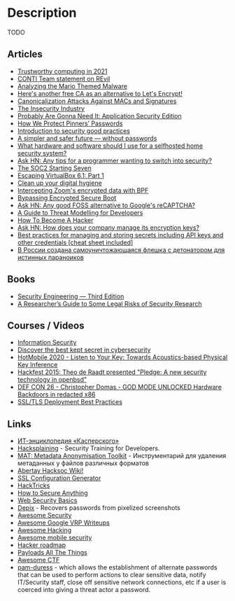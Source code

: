 # Description

TODO


## Articles

- [Trustworthy computing in 2021](https://ariadne.space/2021/10/19/trustworthy-computing-in-2021/)
- [CONTI Team statement on REvil](https://sizeof.cat/post/conti-team-statement-on-revil/)
- [Analyzing the Mario Themed Malware](https://serhack.me/articles/analyzing-mario-malware-en/)
- [Here's another free CA as an alternative to Let's Encrypt!](https://scotthelme.co.uk/heres-another-free-ca-as-an-alternative-to-lets-encrypt/)
- [Canonicalization Attacks Against MACs and Signatures](https://soatok.blog/2021/07/30/canonicalization-attacks-against-macs-and-signatures/)
- [The Insecurity Industry](https://edwardsnowden.substack.com/p/ns-oh-god-how-is-this-legal)
- [Probably Are Gonna Need It: Application Security Edition](https://jacobian.org/2021/jul/8/appsec-pagnis/)
- [How We Protect Pinners’ Passwords](https://medium.com/pinterest-engineering/how-we-protect-pinners-passwords-e769135734d)
- [Introduction to security good practices](https://dataswamp.org/~solene/2021-05-09-introduction-to-security.html)
- [A simpler and safer future — without passwords](https://blog.google/technology/safety-security/a-simpler-and-safer-future-without-passwords/)
- [What hardware and software should I use for a selfhosted home security system?](https://www.reddit.com/r/selfhosted/comments/mjmojl/what_hardware_and_software_should_i_use_for_a/)
- [Ask HN: Any tips for a programmer wanting to switch into security?](https://news.ycombinator.com/item?id=26056136)
- [The SOC2 Starting Seven](https://latacora.micro.blog/2020/03/12/the-soc-starting.html)
- [Escaping VirtualBox 6.1: Part 1](https://secret.club/2021/01/14/vbox-escape.html)
- [Clean up your digital hygiene](https://luminousmen.com/post/clean-up-your-digital-hygiene)
- [Intercepting Zoom's encrypted data with BPF](https://confused.ai/posts/intercepting-zoom-tls-encryption-bpf-uprobes)
- [Bypassing Encrypted Secure Boot](https://raelize.com/blog/espressif-esp32-bypassing-encrypted-secure-boot-cve-2020-13629/)
- [Ask HN: Any good FOSS alternative to Google's reCAPTCHA?](https://news.ycombinator.com/item?id=23089599)
- [A Guide to Threat Modelling for Developers](https://martinfowler.com/articles/agile-threat-modelling.html)
- [How To Become A Hacker](https://zalberico.com/essay/2020/04/19/how-to-become-a-hacker.html)
- [Ask HN: How does your company manage its encryption keys?](https://news.ycombinator.com/item?id=23390966)
- [Best practices for managing and storing secrets including API keys and other credentials [cheat sheet included]](https://blog.gitguardian.com/secrets-api-management/)
- [В России создана самоуничтожающаяся флешка с детонатором для истинных параноиков](https://www.cnews.ru/news/top/2021-11-26_rossiyane_sozdali_samounichtozhayushchuyusya)


## Books

- [Security Engineering — Third Edition](https://www.cl.cam.ac.uk/~rja14/book.html)
- [A Researcher’s Guide to Some Legal Risks of Security Research](https://clinic.cyber.harvard.edu/files/2020/10/Security_Researchers_Guide-2.pdf)


## Courses / Videos

- [Information Security](https://www.freecodecamp.org/learn/information-security/)
- [Discover the best kept secret in cybersecurity](https://www.hackerone.com/security-at/2021)
- [HotMobile 2020 - Listen to Your Key: Towards Acoustics-based Physical Key Inference](https://youtu.be/bxyAa_txM34) 
- [Hackfest 2015: Theo de Raadt presented "Pledge: A new security technology in openbsd"](https://youtu.be/F_7S1eqKsFk)
- [DEF CON 26 - Christopher Domas - GOD MODE UNLOCKED Hardware Backdoors in redacted x86](https://youtu.be/jmTwlEh8L7g)
- [SSL/TLS Deployment Best Practices](https://youtu.be/AYNtH7JMlAQ)


## Links

- [ИТ-энциклопедия «Касперского»](https://encyclopedia.kaspersky.ru/)
- [Hacksplaining](https://www.hacksplaining.com/) - Security Training for Developers.
- [MAT: Metadata Anonymisation Toolkit](https://zenway.ru/page/mat) - Инструментарий для удаления метаданных у файлов различных форматов
- [Abertay Hacksoc Wiki!](https://wiki.hacksoc.co.uk/)
- [SSL Configuration Generator](https://ssl-config.mozilla.org/)
- [HackTricks](https://book.hacktricks.xyz/)
- [How to Secure Anything](https://github.com/veeral-patel/how-to-secure-anything)
- [Web Security Basics](https://github.com/vasanthk/web-security-basics)
- [Depix](https://github.com/beurtschipper/Depix) -  Recovers passwords from pixelized screenshots
- [Awesome Security](https://github.com/sbilly/awesome-security)
- [Awesome Google VRP Writeups](https://github.com/xdavidhu/awesome-google-vrp-writeups)
- [Awesome Hacking](https://github.com/jekil/awesome-hacking)
- [Awesome mobile security](https://github.com/vaib25vicky/awesome-mobile-security)
- [Hacker roadmap](https://github.com/sundowndev/hacker-roadmap)
- [Payloads All The Things](https://github.com/swisskyrepo/PayloadsAllTheThings)
- [Awesome CTF](https://github.com/apsdehal/awesome-ctf)
- [pam-duress](https://github.com/nuvious/pam-duress) - which allows the establishment of alternate passwords that can be used to perform actions to clear sensitive data, notify IT/Security staff, close off sensitive network connections, etc if a user is coerced into giving a threat actor a password.
